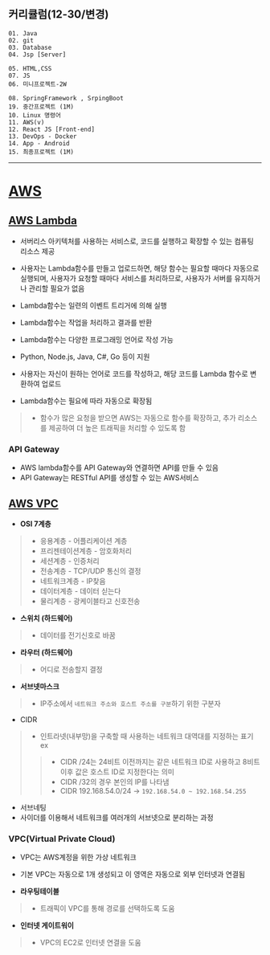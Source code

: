 ## 커리큘럼(12-30/변경)
```
01. Java
02. git
03. Database 
04. Jsp [Server]

05. HTML,CSS 
07. JS
06. 미니프로젝트-2W

08. SpringFramework , SrpingBoot 
19. 중간프로젝트 (1M)
10. Linux 명령어
11. AWS(v)
12. React JS [Front-end]
13. DevOps - Docker
14. App - Android
15. 최종프로젝트 (1M)
```
---
# [AWS](https://brave-planarian-384.notion.site/AWS-amazon-web-service-76f727cad9934c90adf2b2649bb5b9e1)
## [AWS Lambda](https://brave-planarian-384.notion.site/AWS-Lambda-f5c25ec9977f402ea2815958ef3267db)
+ 서버리스 아키텍처를 사용하는 서비스로, 코드를 실행하고 확장할 수 있는 컴퓨팅 리소스 제공
+ 사용자는 Lambda함수를 만들고 업로드하면, 해당 함수는 필요할 때마다 자동으로 실행되며, 사용자가 요청할 때마다 서비스를 처리하므로, 사용자가 서버를 유지하거나 관리할 필요가 없음

+ Lambda함수는 일련의 이벤트 트리거에 의해 실행
+ Lambda함수는 작업을 처리하고 결과를 반환
+ Lambda함수는 다양한 프로그래밍 언어로 작성 가능
+ Python, Node.js, Java, C#, Go 등이 지원
+ 사용자는 자신이 원하는 언어로 코드를 작성하고, 해당 코드를 Lambda 함수로 변환하여 업로드
+ Lambda함수는 필요에 따라 자동으로 확장됨
> + 함수가 많은 요청을 받으면 AWS는 자동으로 함수를 확장하고, 추가 리소스를 제공하여 더 높은 트래픽을 처리할 수 있도록 함


### API Gateway
+ AWS lambda함수를 API Gateway와 연결하면 API를 만들 수 있음
+ API Gateway는 RESTful API를 생성할 수 있는 AWS서비스

## [AWS VPC](https://brave-planarian-384.notion.site/AWS-VPC-69ba7ab71fb24bec93e781ba419a1d2f)
+ **OSI 7계층**
> + 응용계층 - 어플리케이션 계층
> + 프리젠테이션계층 - 암호화처리
> + 세션계층 - 인증처리
> + 전송계층 - TCP/UDP 통신의 결정
> + 네트워크계층 - IP찾음
> + 데이터계층 - 데이터 싣는다
> + 물리계층 - 광케이블타고 신호전송

+ **스위치 (하드웨어)**
> + 데이터를 전기신호로 바꿈

+ **라우터 (하드웨어)**
> + 어디로 전송할지 결정

+ **서브넷마스크**
> + IP주소에서 ``네트워크 주소와 호스트 주소를 구분``하기 위한 구분자

+ CIDR
> + 인트라넷(내부망)을 구축할 때 사용하는 네트워크 대역대를 지정하는 표기
> ex
>> + CIDR /24는 24비트 이전까지는 같은 네트워크 ID로 사용하고 8비트 이후 값은 호스트 ID로 지정한다는 의미
>> + CIDR /32의 경우 본인의 IP를 나타냄
>> + CIDR 192.168.54.0/24 -> ``192.168.54.0 ~ 192.168.54.255``

+ 서브네팅
+ 사이더를 이용해서 네트워크를 여러개의 서브넷으로 분리하는 과정


### VPC(Virtual Private Cloud)
+ VPC는 AWS계정을 위한 가상 네트워크
+ 기본 VPC는 자동으로 1개 생성되고 이 영역은 자동으로 외부 인터넷과 연결됨

+ **라우팅테이블**
> + 트래픽이 VPC를 통해 경로를 선택하도록 도움

+ **인터넷 게이트워이**
> + VPC의 EC2로 인터넷 연결을 도움